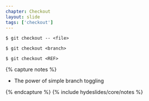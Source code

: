 ```yaml
---
chapter: Checkout
layout: slide
tags: ['checkout']
---
```


	$ git checkout -- <file>

	$ git checkout <branch>

	$ git checkout <REF>


{% capture notes %}

* The power of simple branch toggling

{% endcapture %}
{% include hydeslides/core/notes %}
